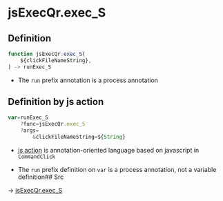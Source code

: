 # jsExecQr.exec_S

## Definition

```js.js
function jsExecQr.exec_S(
	${clickFileNameString},
) -> runExec_S
```

- The `run` prefix annotation is a process annotation
## Definition by js action

```js.js
var=runExec_S
	?func=jsExecQr.exec_S
	?args=
		&clickFileNameString=${String}
```

- [js action](#) is annotation-oriented language based on javascript in `CommandClick`

- The `run` prefix definition on `var` is a process annotation, not a variable definition## Src

-> [jsExecQr.exec_S](https://github.com/puutaro/CommandClick/blob/master/app/src/main/java/com/puutaro/commandclick/fragment_lib/terminal_fragment/js_interface/qr/JsExecQr.kt#L25)


